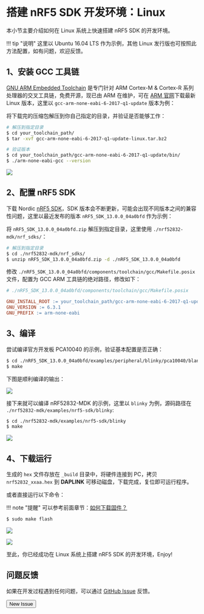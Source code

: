 # 搭建 nRF5 SDK 开发环境：Linux

本小节主要介绍如何在 Linux 系统上快速搭建 nRF5 SDK 的开发环境。

!!! tip "说明"
    这里以 Ubuntu 16.04 LTS 作为示例，其他 Linux 发行版也可按照此方法配置，如有问题，欢迎反馈。

## 1、安装 GCC 工具链
[GNU ARM Embedded Toolchain](https://developer.arm.com/open-source/gnu-toolchain/gnu-rm) 是专门针对 ARM Cortex-M & Cortex-R 系列处理器的交叉工具链，免费开源，现已由 ARM 在维护，可在 [ARM 官网](https://developer.arm.com/open-source/gnu-toolchain/gnu-rm/downloads)下载最新 Linux 版本，这里以 `gcc-arm-none-eabi-6-2017-q1-update` 版本为例：

将下载完的压缩包解压到你自己指定的目录，并验证是否能够工作：

``` sh
# 解压到指定目录
$ cd your_toolchain_path/
$ tar -xvf gcc-arm-none-eabi-6-2017-q1-update-linux.tar.bz2

# 验证版本
$ cd your_toolchain_path/gcc-arm-none-eabi-6-2017-q1-update/bin/
$ ./arm-none-eabi-gcc --version
```
![](https://img.makerdiary.co/wiki/nrf52832mdk/checking-gcc-version-linux.png)


## 2、配置 nRF5 SDK

下载 Nordic [nRF5 SDK](http://www.nordicsemi.com/eng/Products/Bluetooth-low-energy/nRF5-SDK)，SDK 版本会不断更新，可能会出现不同版本之间的兼容性问题，这里以最近发布的版本 `nRF5_SDK_13.0.0_04a0bfd` 作为示例：

将 `nRF5_SDK_13.0.0_04a0bfd.zip` 解压到指定目录，这里使用 `./nrf52832-mdk/nrf_sdks/`：

``` sh
# 解压到指定目录
$ cd ./nrf52832-mdk/nrf_sdks/
$ unzip nRF5_SDK_13.0.0_04a0bfd.zip -d ./nRF5_SDK_13.0.0_04a0bfd

```
修改 `./nRF5_SDK_13.0.0_04a0bfd/components/toolchain/gcc/Makefile.posix` 文件，配置为 GCC ARM 工具链的绝对路径，修改如下：

``` makefile
# ./nRF5_SDK_13.0.0_04a0bfd/components/toolchain/gcc/Makefile.posix

GNU_INSTALL_ROOT := your_toolchain_path/gcc-arm-none-eabi-6-2017-q1-update
GNU_VERSION := 6.3.1
GNU_PREFIX := arm-none-eabi
```

## 3、编译

尝试编译官方开发板 PCA10040 的示例，验证基本配置是否正确：

``` sh
$ cd ./nRF5_SDK_13.0.0_04a0bfd/examples/peripheral/blinky/pca10040/blank/armgcc
$ make
```
下图是顺利编译的输出：

![](https://img.makerdiary.co/wiki/nrf52832mdk/pca10040-blinky-linux.png)

接下来就可以编译 nRF52832-MDK 的示例，这里以 `blinky` 为例，源码路径在 `./nrf52832-mdk/examples/nrf5-sdk/blinky`:

``` sh
$ cd ./nrf52832-mdk/examples/nrf5-sdk/blinky
$ make
```

![](https://img.makerdiary.co/wiki/nrf52832mdk/nrf52832-mdk-blinky-linux.png)


## 4、下载运行

生成的 `hex` 文件存放在 `_build` 目录中，将硬件连接到 PC，拷贝 `nrf52832_xxaa.hex` 到 **DAPLINK** 可移动磁盘，下载完成，复位即可运行程序。

或者直接运行以下命令：

!!! note "提醒"
    可以参考前面章节：[如何下载固件？](getting-started/how-to-upload/)

``` sh
$ sudo make flash
```

![](https://img.makerdiary.co/wiki/nrf52832mdk/flashing-blinky-linux.png)

![](https://img.makerdiary.co/wiki/nrf52832mdk/blinky-demo-latest.jpg)

至此，你已经成功在 Linux 系统上搭建 nRF5 SDK 的开发环境，Enjoy!


## 问题反馈

如果在开发过程遇到任何问题，可以通过 [GitHub Issue](https://github.com/makerdiary/nrf52832-mdk/issues) 反馈。

<a href="https://github.com/makerdiary/nrf52832-mdk/issues/new"><button data-md-color-primary="green">New Issue</button></a>

